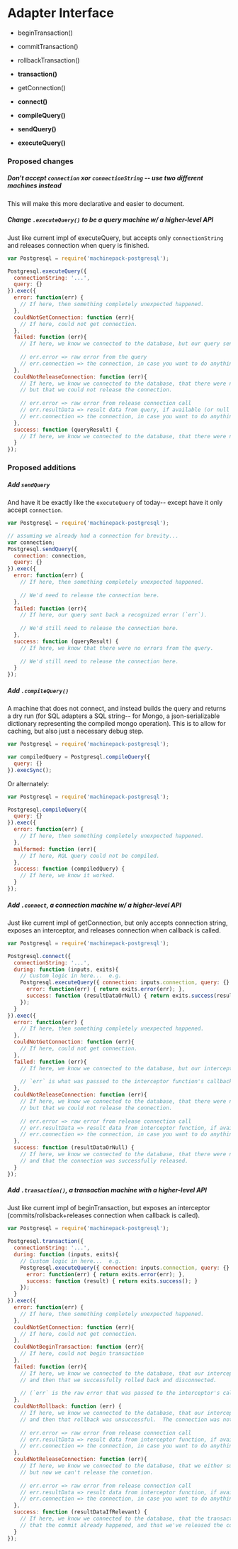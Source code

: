 # Adapter Interface

- beginTransaction()
- commitTransaction()
- rollbackTransaction()
- **transaction()**

- getConnection()
- **connect()**

- **compileQuery()**
- **sendQuery()**
- **executeQuery()**

### Proposed changes


##### Don't accept `connection` _xor_ `connectionString` -- use two different machines instead
This will make this more declarative and easier to document.


##### Change `.executeQuery()` to be a query machine w/ a higher-level API

Just like current impl of executeQuery, but accepts only `connectionString` and releases connection when query is finished.

```javascript
var Postgresql = require('machinepack-postgresql');

Postgresql.executeQuery({
  connectionString: '...',
  query: {}
}).exec({
  error: function(err) {
    // If here, then something completely unexpected happened.
  },
  couldNotGetConnection: function (err){
    // If here, could not get connection.
  },
  failed: function (err){
    // If here, we know we connected to the database, but our query sent back an error.
    
    // err.error => raw error from the query
    // err.connection => the connection, in case you want to do anything crazy with it
  },
  couldNotReleaseConnection: function (err){
    // If here, we know we connected to the database, that there were no errors from the query,
    // but that we could not release the connection.
    
    // err.error => raw error from release connection call
    // err.resultData => result data from query, if available (or null otherwise-- this is just queryResult)
    // err.connection => the connection, in case you want to do anything crazy with it
  },
  success: function (queryResult) {
    // If here, we know we connected to the database, that there were no errors from the query, and that the connection was successfully released.
  }
});
```





### Proposed additions


##### Add `sendQuery`
And have it be exactly like the `executeQuery` of today-- except have it only accept `connection`.

```javascript
var Postgresql = require('machinepack-postgresql');

// assuming we already had a connection for brevity...
var connection;
Postgresql.sendQuery({
  connection: connection,
  query: {}
}).exec({
  error: function(err) {
    // If here, then something completely unexpected happened.
    
    // We'd need to release the connection here.
  },
  failed: function (err){
    // If here, our query sent back a recognized error (`err`).
    
    // We'd still need to release the connection here.
  },
  success: function (queryResult) {
    // If here, we know that there were no errors from the query.
    
    // We'd still need to release the connection here.
  }
});
```



##### Add `.compileQuery()`
A machine that does not connect, and instead builds the query and returns a dry run (for SQL adapters a SQL string-- for Mongo, a json-serializable dictionary representing the compiled mongo operation). This is to allow for caching, but also just a necessary debug step.

```javascript
var Postgresql = require('machinepack-postgresql');

var compiledQuery = Postgresql.compileQuery({
  query: {}
}).execSync();
```

Or alternately:

```javascript
var Postgresql = require('machinepack-postgresql');

Postgresql.compileQuery({
  query: {}
}).exec({
  error: function(err) {
    // If here, then something completely unexpected happened.
  },
  malformed: function (err){
    // If here, RQL query could not be compiled.
  },
  success: function (compiledQuery) {
    // If here, we know it worked.
  }
});
```





##### Add `.connect`, a connection machine w/ a higher-level API

Just like current impl of getConnection, but only accepts connection string, exposes an interceptor, and releases connection when callback is called.

```javascript
var Postgresql = require('machinepack-postgresql');

Postgresql.connect({
  connectionString: '...',
  during: function (inputs, exits){
    // Custom logic in here...  e.g.
    Postgresql.executeQuery({ connection: inputs.connection, query: {} }).exec({
      error: function(err) { return exits.error(err); },
      success: function (resultDataOrNull) { return exits.success(resultDataOrNull); }
    });
  }
}).exec({
  error: function(err) {
    // If here, then something completely unexpected happened.
  },
  couldNotGetConnection: function (err){
    // If here, could not get connection.
  },
  failed: function (err){
    // If here, we know we connected to the database, but our interceptor function sent back an error.
    
    // `err` is what was passsed to the interceptor function's callback
  },
  couldNotReleaseConnection: function (err){
    // If here, we know we connected to the database, that there were no errors in the interceptor,
    // but that we could not release the connection.
    
    // err.error => raw error from release connection call
    // err.resultData => result data from interceptor function, if available (or null otherwise-- this is just resultDataOrNull)
    // err.connection => the connection, in case you want to do anything crazy with it (or just try to release it again)
  },
  success: function (resultDataOrNull) {
    // If here, we know we connected to the database, that there were no errors in the interceptor,
    // and that the connection was successfully released.
  }
});
```


##### Add `.transaction()`, a transaction machine with a higher-level API

Just like current impl of beginTransaction, but exposes an interceptor (commits/rollsback+releases connection when callback is called).

```javascript
var Postgresql = require('machinepack-postgresql');

Postgresql.transaction({
  connectionString: '...',
  during: function (inputs, exits){
    // Custom logic in here...  e.g.
    Postgresql.executeQuery({ connection: inputs.connection, query: {} }).exec({
      error: function(err) { return exits.error(err); },
      success: function (result) { return exits.success(); }
    });
  }
}).exec({
  error: function(err) {
    // If here, then something completely unexpected happened.
  },
  couldNotGetConnection: function (err){
    // If here, could not get connection.
  },
  couldNotBeginTransaction: function (err){
    // If here, could not begin transaction
  },
  failed: function (err){
    // If here, we know we connected to the database, that our interceptor function sent back an error,
    // and then that we successfully rolled back and disconnected. 
    
    // (`err` is the raw error that was passed to the interceptor's callback)
  },
  couldNotRollback: function (err) {
    // If here, we know we connected to the database, that our interceptor function sent back an error,
    // and then that rollback was unsuccessful.  The connection was not released.
    
    // err.error => raw error from release connection call
    // err.resultData => result data from interceptor function, if available (or null otherwise-- this is just resultDataOrNull)
    // err.connection => the connection, in case you want to do anything crazy with it (or just try to release it again)
  },
  couldNotReleaseConnection: function (err){
    // If here, we know we connected to the database, that we either successfully rolled back or committed..
    // but now we can't release the connetion.
    
    // err.error => raw error from release connection call
    // err.resultData => result data from interceptor function, if available (or null otherwise-- this is just resultDataOrNull)
    // err.connection => the connection, in case you want to do anything crazy with it (or just try to release it again)
  },
  success: function (resultDataIfRelevant) {
    // If here, we know we connected to the database, that the transaction was started,
    // that the commit already happened, and that we've released the connection again successfully.
  }
});
```






